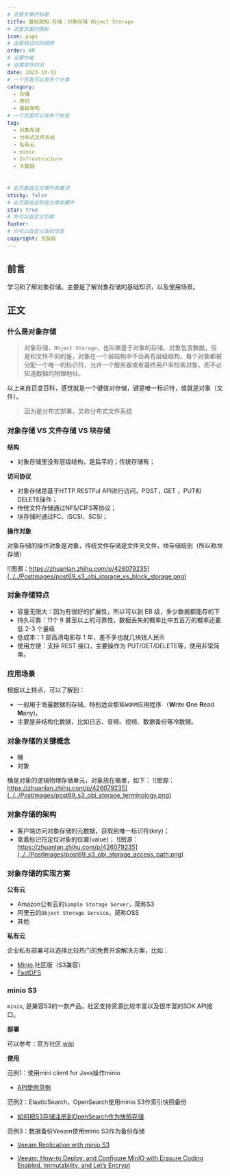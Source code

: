 ```yaml
---
# 这是文章的标题
title: 基础架构:存储：对象存储 Object Storage
# 这是页面的图标
icon: page
# 这是侧边栏的顺序
order: 69
# 设置作者
# 设置写作时间
date: 2023-10-31
# 一个页面可以有多个分类
category:
  - 存储
  - 原创
  - 基础架构
# 一个页面可以有多个标签
tag:
  - 对象存储
  - 分布式文件系统
  - 私有云
  - minio
  - Infrastructure
  - 大数据


# 此页面会在文章列表置顶
sticky: false
# 此页面会出现在文章收藏中
star: true
# 你可以自定义页脚
footer: 
# 你可以自定义版权信息
copyright: 无版权
---
```




## 前言

学习和了解对象存储。主要是了解对象存储的基础知识，以及使用场景。



## 正文

### 什么是对象存储

> 对象存储，`Object Storage`，也叫做基于对象的存储。对象包含数据，但是和文件不同的是，对象在一个层结构中不会再有层级结构。每个对象都被分配一个唯一的标识符，允许一个服务器或者最终用户来检索对象，而不必知道数据的物理地址。

以上来自百度百科，感觉就是一个键值对存储，键是唯一标识符，值就是对象（文件）。

> 因为是分布式部署，又称分布式文件系统




### 对象存储 VS 文件存储 VS 块存储

**结构**
- 对象存储里没有层级结构，是扁平的；传统存储有；

**访问协议**
- 对象存储是基于HTTP RESTFul API进行访问，POST，GET ，PUT和 DELETE操作；
- 传统文件存储通过NFS/CIFS等协议；
- 块存储时通过FC、iSCSI、SCSI；

**操作对象**

 对象存储的操作对象是对象，传统文件存储是文件夹文件，块存储级别（所以称块存储）

![图源：https://zhuanlan.zhihu.com/p/426079235](../../PostImages/post69_s3_obj_storage_vs_block_storage.png)

 ### 对象存储特点

  - 容量无限大：因为有很好的扩展性，所以可以到 EB 级，多少数据都能存的下
  - 持久可靠：11个 9 甚至以上的可靠性，数据丢失的概率比中五百万的概率还要低 2-3 个量级
  - 低成本：1 部高清电影存 1 年，差不多也就几块钱人民币
  - 使用方便：支持 REST 接口，主要操作为 PUT/GET/DELETE等，使用非常简单。

  ### 应用场景

根据以上特点，可以了解到：

  - 一般用于海量数据的存储。特别适合那些`WORM`应用程序 （**W**rite **O**ne **R**ead **M**any)，
  - 主要是非结构化数据，比如日志、音频、视频、数据备份等冷数据。

  ### 对象存储的关键概念

  - 桶
  - 对象

桶是对象的逻辑物理存储单元，对象放在桶里，如下：
  ![图源：https://zhuanlan.zhihu.com/p/426079235](../../PostImages/post69_s3_obj_storage_terminology.png)


 ### 对象存储的架构

 - 客户端访问对象存储的元数据，获取到唯一标识符(key)；
 - 拿着标识符定位对象的位置(value)；
 ![图源：https://zhuanlan.zhihu.com/p/426079235](../../PostImages/post69_s3_obj_storage_access_path.png)

 ### 对象存储的实现方案

 **公有云**

 - Amazon公有云的`Simple Storage Server`，简称S3
 - 阿里云的`Object Storage Service`，简称OSS
 - 其他

**私有云**

企业私有部署可以选择比较热门的免费开源解决方案，比如：

- [Minio](https://min.io/docs/minio/kubernetes/upstream/administration/minio-console.html),社区版（S3兼容）
- [FastDFS](https://baidu.com)

### minio S3

`minio`, 是兼容S3的一款产品，社区支持资源比较丰富以及很丰富的SDK API接口。


**部署**

可以参考：官方社区 [wiki](https://min.io/docs/minio/kubernetes/upstream/administration/minio-console.html)

**使用**

范例1：使用mini client for Java操作minio

-  [API使用范例](https://zhuanlan.zhihu.com/p/654273720)

范例2：ElasticSearch，OpenSearch使用minio S3作索引快照备份

- [如何把S3存储注册到OpenSearch作为快照存储](https://opensearch.org/docs/1.0/opensearch/snapshot-restore/#register-repository)

范例3：数据备份Veeam使用minio S3作为备份存储

- [Veeam Replication with minio S3](https://min.io/docs/minio/linux/integrations/using-minio-with-veeam.html)

- [Veeam: How-to Deploy, and Configure MinIO with Erasure Coding Enabled, Immutability, and Let’s Encrypt](https://jorgedelacruz.uk/2020/07/22/veeam-how-to-deploy-and-configure-minio-with-erasure-coding-enabled-immutability-and-lets-encrypt/)




